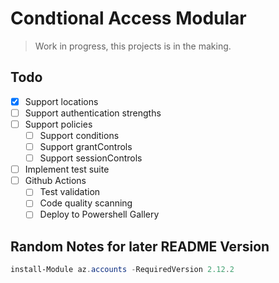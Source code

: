 # Condtional Access Modular

> Work in progress, this projects is in the making.

## Todo

- [X] Support locations
- [ ] Support authentication strengths
- [ ] Support policies
    - [ ] Support conditions
    - [ ] Support grantControls
    - [ ] Support sessionControls
- [ ] Implement test suite
- [ ] Github Actions
    - [ ] Test validation
    - [ ] Code quality scanning
    - [ ] Deploy to Powershell Gallery

## Random Notes for later README Version
```PowerShell
install-Module az.accounts -RequiredVersion 2.12.2
```
